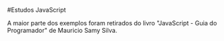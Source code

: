 #Estudos JavaScript

A maior parte dos exemplos foram retirados do livro "JavaScript - Guia do Programador" de Mauricio Samy Silva.